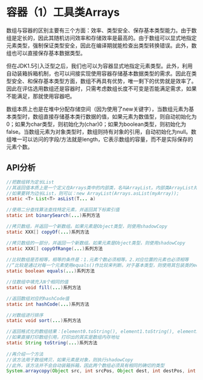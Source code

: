 # 容器（1）工具类Arrays

数组与容器的区别主要有三个方面：效率、类型安全、保存基本类型能力。由于数组是定长的，因此其随机访问效率和存储效率是最高的。由于数组可以显式地指定元素类型，强制保证类型安全，因此在编译期就能检查出类型转换错误。此外，数组也可以直接保存基本数据类型。

但在JDK1.5引入泛型之后，我们也可以为容器显式地指定元素类型。此外，利用自动装箱拆箱机制，也可以间接实现使用容器存储基本数据类型的需求。因此在类型安全、和保存基本类型方面，数组不再具有优势，唯一剩下的优势就是效率了。因此在评估选用数组还是容器时，只需考虑数组长度不可变是否能满足需求，如果不能满足，那就使用容器吧。

数组本质上也是在堆中分配存储空间（因为使用了new关键字），当数组元素为基本类型时，数组直接存储基本类行数据的值，如果元素为数值型，则自动初始化为0；如果为char类型，则初始化为(char)0；如果为boolean类型，则初始化为false。当数组元素为对象类型时，数组则持有对象的引用，自动初始化为null。数组唯一可以访问的字段/方法就是length，它表示数组的容量，而不是实际保存的元素个数。

## API分析

```java
//把数组转为定长List
//其返回值本质上是一个定义在Arrays类中的内部类，名叫ArrayList。内部类ArrayList并没有提供add和remove方法，因此你无法新增、删除它的元素（保持定长）
//如果要转为边长List，则可以：new ArrayList(Arrays.asList(myArray));
static <T> List<T> asList(T... a)

//使用二分查找算法查找特定元素，并返回其下标索引值
static int binarySearch(...)系列方法

//拷贝数组，并返回一个新数组。如果元素是Object类型，则使用shadowCopy
static XXX[] copyOf(...)系列方法

//拷贝数组的一部分，并返回一个新数组。如果元素是Object类型，则使用shadowCopy
static XXX[] copyOfRange(...)系列方法
  
//比较数组是否相等，相等的条件是：1.元素个数必须相等。2.对应位置的元素也必须相等
//“比较是通过对每一个元素使用equals()作比较来判断。对于基本类型，则使用其包装类的equals方法
static boolean equals(...)系列方法

//往数组中填充入N个相同的值
static void fill(...)系列方法

//返回数组对应的hashCode值
static int hashCode(...)系列方法

//对数组进行排序
static void sort(...)系列方法

//返回格式化的数组结果：[element0.toString(), element1.toString(), element2.toString()...]
//如果直接打印数组引用，打印出的其实是数组内存地址
static String toString(...)系列方法
  
//再介绍一个方法
//该方法用于数组拷贝，如果元素是对象，则执行shadowCopy
//此外，该方法并不会自动装箱拆箱，因此两个数组必须具有相同的确切的类型
System.arraycopy(Object src, int srcPos, Object dest, int destPos, int length)
```
